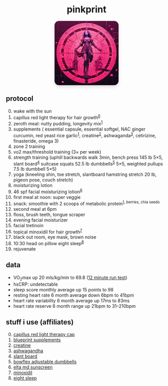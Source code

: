 <h1 style="text-align:center;">pinkprint</h1>
<p style="text-align: center;">
  <img src="./images/logo.png"
       alt="pink print"
       style="aspect-ratio: 1 / 1; width: 200px; max-width: 200px; border-radius: 1em; display: block; margin: 0 auto 1em; box-shadow: 0 4px 12px rgba(0,0,0,0.15);"
  />
</p>
<div class="card">
<h2>protocol</h2>
  <ol start="0">
    <li>wake with the sun</li>
    <li>capillus red light therapy for hair growth<sup><a href="https://amzn.to/3SwoUYP" target="_blank">0</a></sup></li>
    <li>zeroth meal: nutty pudding, longevity mix<sup><a href="https://amzn.to/4dEr5mJ" target="_blank">1</a></sup>
    </li>
    <li>
      supplements (
      essential capsule, essential softgel, NAC ginger curcumin, red yeast rice garlic<sup><a href="https://amzn.to/4dEr5mJ" target="_blank">1</a></sup>,
      creatine<sup><a href="https://amzn.to/458ceyZ" target="_blank">2</a></sup>,
      ashwaganda<sup><a href="https://amzn.to/3FA4FGH" target="_blank">3</a></sup>,
      cetirizine, finasteride, omega 3)
    </li>
    <li>zone 2 training</li>
    <li>vo2 max/threshold training (3× per week)</li>
    <li>
      strength training (uphill backwards walk 3min,
      bench press 145 lb 5×5,
      slant board<sup><a href="https://amzn.to/4mAVuq9" target="_blank">4</a></sup> suitcase squats 52.5 lb dumbbells<sup><a href="https://amzn.to/4jmIKR7" target="_blank">5</a></sup> 5×5,
      weighted pullups 7.5 lb dumbbell 5×5)
    </li>
    <li>
      yoga (kneeling shin, toe stretch,
      slantboard hamstring stretch 20 lb,
      pigeon pose, couch stretch)
    </li>
    <li>moisturizing lotion</li>
    <li>46 spf facial moisturizing lotion<sup><a href="https://amzn.to/4jwDzhL" target="_blank">6</a></sup></li>
    <li>first meal at noon: super veggie</li>
    <li>snack: smoothie with 2 scoops of metabolic protein<sup><a href="https://amzn.to/4dEr5mJ" target="_blank">1</a>, berries, chia seeds</li>
    <li>second meal at 6pm</li>
    <li>floss, brush teeth, tongue scraper</li>
    <li>evening facial moisturizer</li>
    <li>facial tretinoin</li>
    <li>topical minoxidil for hair growth<sup><a href="https://amzn.to/4mGOwA2" target="_blank">7</a></sup></li>
    <li>black out room, eye mask, brown noise</li>
    <li>10:30 head on pillow eight sleep<sup><a href="https://refer.eight.sl/f46ntp45" target="_blank">8</a></sup></li>
    <li>rejuvenate</li>
  </ol>
</div>

<div class="card">
<h2>data</h2>
<ul>
  <li>VO<sub>2</sub>max up 20 mls/kg/min to 69.8 (<a href="https://strava.app.link/xdM5YHfTrGb" target="_blank">12 minute run test</a>)</li>
  <li>hsCRP: undetectable</li>
  <li>sleep score monthly average up 15 points to 98</li>
  <li>resting heart rate 6 month average down 6bpm to 41bpm</li>
  <li>heart rate variability 6 month average up 17ms to 83ms</li>
  <li>heart rate reserve 6 month range up 21bpm to 31–210bpm</li>
</ul>
</div>

<div class="card">
<h2>stuff i use (affiliates)</h2>
<ol start="0">
  <li><a href="https://amzn.to/3SwoUYP" target="_blank">capillus red light therapy cap</a></li>
  <li><a href="https://amzn.to/4dEr5mJ" target="_blank">blueprint supplements</a></li>
  <li><a href="https://amzn.to/458ceyZ" target="_blank">creatine</a></li>
  <li><a href="https://amzn.to/3FA4FGH" target="_blank">ashwagandha</a></li>
  <li><a href="https://amzn.to/4mAVuq9" target="_blank">slant board</a></li>
  <li><a href="https://www.bowflex.com/product/552-adjustable-dumbbells/100131.html" target="_blank">bowflex adjustable dumbbells</a></li>
  <li><a href="https://amzn.to/4jwDzhL" target="_blank">elta md sunscreen</a></li>
  <li><a href="https://amzn.to/4mGOwA2" target="_blank">minoxidil</a></li>
  <li><a href="https://refer.eight.sl/f46ntp45" target="_blank">eight sleep</a></li>
</ol>
</div>
